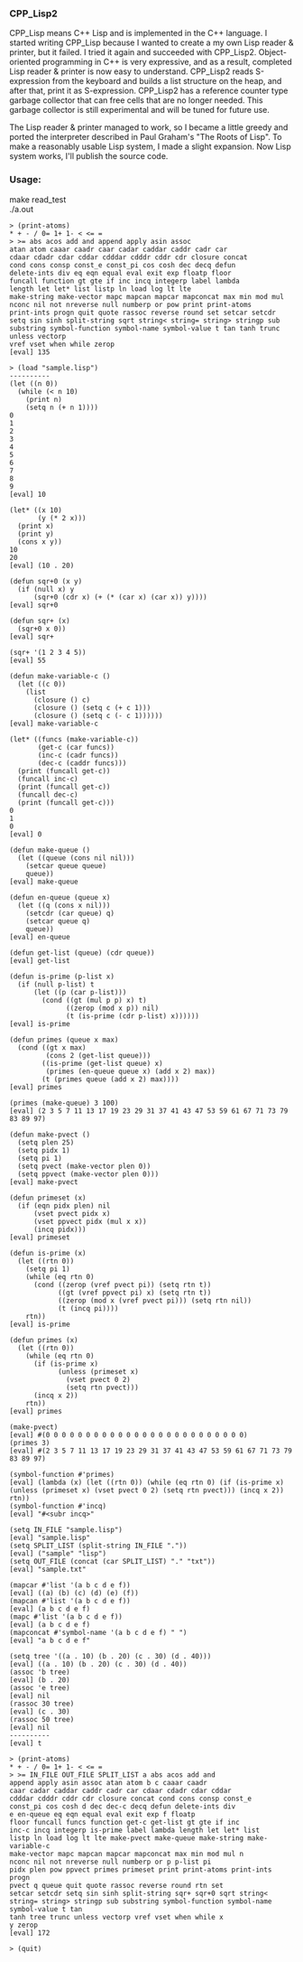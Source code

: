 ### CPP_Lisp2

CPP_Lisp means C++ Lisp and is implemented in the C++ language.
I started writing CPP_Lisp because I wanted to create a my own Lisp reader & printer, but it failed.
I tried it again and succeeded with CPP_Lisp2.
Object-oriented programming in C++ is very expressive, and as a result, completed Lisp reader & printer is now easy to understand.
CPP_Lisp2 reads S-expression from the keyboard and builds a list structure on the heap, and after that, print it as S-expression.
CPP_Lisp2 has a reference counter type garbage collector that can free cells that are no longer needed.
This garbage collector is still experimental and will be tuned for future use.

The Lisp reader & printer managed to work, so I became a little greedy and ported the interpreter described in Paul Graham's "The Roots of Lisp".
To make a reasonably usable Lisp system, I made a slight expansion.
Now Lisp system works, I'll publish the source code.

### Usage:
make read_test  
./a.out  
```
> (print-atoms)
* + - / 0= 1+ 1- < <= =
> >= abs acos add and append apply asin assoc
atan atom caaar caadr caar cadar caddar caddr cadr car
cdaar cdadr cdar cddar cdddar cdddr cddr cdr closure concat
cond cons consp const_e const_pi cos cosh dec decq defun
delete-ints div eq eqn equal eval exit exp floatp floor
funcall function gt gte if inc incq integerp label lambda
length let let* list listp ln load log lt lte
make-string make-vector mapc mapcan mapcar mapconcat max min mod mul
nconc nil not nreverse null numberp or pow print print-atoms
print-ints progn quit quote rassoc reverse round set setcar setcdr
setq sin sinh split-string sqrt string< string= string> stringp sub
substring symbol-function symbol-name symbol-value t tan tanh trunc unless vectorp
vref vset when while zerop
[eval] 135

> (load "sample.lisp")
----------
(let ((n 0))
  (while (< n 10)
    (print n)
    (setq n (+ n 1))))
0
1
2
3
4
5
6
7
8
9
[eval] 10

(let* ((x 10)
       (y (* 2 x)))
  (print x)
  (print y)
  (cons x y))
10
20
[eval] (10 . 20)

(defun sqr+0 (x y)
  (if (null x) y
      (sqr+0 (cdr x) (+ (* (car x) (car x)) y))))
[eval] sqr+0

(defun sqr+ (x)
  (sqr+0 x 0))
[eval] sqr+

(sqr+ '(1 2 3 4 5))
[eval] 55

(defun make-variable-c ()
  (let ((c 0))
    (list
      (closure () c)
      (closure () (setq c (+ c 1)))
      (closure () (setq c (- c 1))))))
[eval] make-variable-c

(let* ((funcs (make-variable-c))
       (get-c (car funcs))
       (inc-c (cadr funcs))
       (dec-c (caddr funcs)))
  (print (funcall get-c))
  (funcall inc-c)
  (print (funcall get-c))
  (funcall dec-c)
  (print (funcall get-c)))
0
1
0
[eval] 0

(defun make-queue ()
  (let ((queue (cons nil nil)))
    (setcar queue queue)
    queue))
[eval] make-queue

(defun en-queue (queue x)
  (let ((q (cons x nil)))
    (setcdr (car queue) q)
    (setcar queue q)
    queue))
[eval] en-queue

(defun get-list (queue) (cdr queue))
[eval] get-list

(defun is-prime (p-list x)
  (if (null p-list) t
      (let ((p (car p-list)))
        (cond ((gt (mul p p) x) t)
              ((zerop (mod x p)) nil)
              (t (is-prime (cdr p-list) x))))))
[eval] is-prime

(defun primes (queue x max)
  (cond ((gt x max)
         (cons 2 (get-list queue)))
        ((is-prime (get-list queue) x)
         (primes (en-queue queue x) (add x 2) max))
        (t (primes queue (add x 2) max))))
[eval] primes

(primes (make-queue) 3 100)
[eval] (2 3 5 7 11 13 17 19 23 29 31 37 41 43 47 53 59 61 67 71 73 79 83 89 97)

(defun make-pvect ()
  (setq plen 25)
  (setq pidx 1)
  (setq pi 1)
  (setq pvect (make-vector plen 0))
  (setq ppvect (make-vector plen 0)))
[eval] make-pvect

(defun primeset (x)
  (if (eqn pidx plen) nil
      (vset pvect pidx x)
      (vset ppvect pidx (mul x x))
      (incq pidx)))
[eval] primeset

(defun is-prime (x)
  (let ((rtn 0))
    (setq pi 1)
    (while (eq rtn 0)
      (cond ((zerop (vref pvect pi)) (setq rtn t))
            ((gt (vref ppvect pi) x) (setq rtn t))
            ((zerop (mod x (vref pvect pi))) (setq rtn nil))
            (t (incq pi))))
    rtn))
[eval] is-prime

(defun primes (x)
  (let ((rtn 0))
    (while (eq rtn 0)
      (if (is-prime x)
            (unless (primeset x)
              (vset pvect 0 2)
              (setq rtn pvect)))
      (incq x 2))
    rtn))
[eval] primes

(make-pvect)
[eval] #(0 0 0 0 0 0 0 0 0 0 0 0 0 0 0 0 0 0 0 0 0 0 0 0 0)
(primes 3)
[eval] #(2 3 5 7 11 13 17 19 23 29 31 37 41 43 47 53 59 61 67 71 73 79 83 89 97)

(symbol-function #'primes)
[eval] (lambda (x) (let ((rtn 0)) (while (eq rtn 0) (if (is-prime x) (unless (primeset x) (vset pvect 0 2) (setq rtn pvect))) (incq x 2)) rtn))
(symbol-function #'incq)
[eval] "#<subr incq>"

(setq IN_FILE "sample.lisp")
[eval] "sample.lisp"
(setq SPLIT_LIST (split-string IN_FILE "."))
[eval] ("sample" "lisp")
(setq OUT_FILE (concat (car SPLIT_LIST) "." "txt"))
[eval] "sample.txt"

(mapcar #'list '(a b c d e f))
[eval] ((a) (b) (c) (d) (e) (f))
(mapcan #'list '(a b c d e f))
[eval] (a b c d e f)
(mapc #'list '(a b c d e f))
[eval] (a b c d e f)
(mapconcat #'symbol-name '(a b c d e f) " ")
[eval] "a b c d e f"

(setq tree '((a . 10) (b . 20) (c . 30) (d . 40)))
[eval] ((a . 10) (b . 20) (c . 30) (d . 40))
(assoc 'b tree)
[eval] (b . 20)
(assoc 'e tree)
[eval] nil
(rassoc 30 tree)
[eval] (c . 30)
(rassoc 50 tree)
[eval] nil
----------
[eval] t

> (print-atoms)
* + - / 0= 1+ 1- < <= =
> >= IN_FILE OUT_FILE SPLIT_LIST a abs acos add and
append apply asin assoc atan atom b c caaar caadr
caar cadar caddar caddr cadr car cdaar cdadr cdar cddar
cdddar cdddr cddr cdr closure concat cond cons consp const_e
const_pi cos cosh d dec dec-c decq defun delete-ints div
e en-queue eq eqn equal eval exit exp f floatp
floor funcall funcs function get-c get-list gt gte if inc
inc-c incq integerp is-prime label lambda length let let* list
listp ln load log lt lte make-pvect make-queue make-string make-variable-c
make-vector mapc mapcan mapcar mapconcat max min mod mul n
nconc nil not nreverse null numberp or p p-list pi
pidx plen pow ppvect primes primeset print print-atoms print-ints progn
pvect q queue quit quote rassoc reverse round rtn set
setcar setcdr setq sin sinh split-string sqr+ sqr+0 sqrt string<
string= string> stringp sub substring symbol-function symbol-name symbol-value t tan
tanh tree trunc unless vectorp vref vset when while x
y zerop
[eval] 172

> (quit)

```
